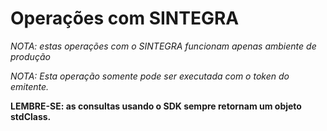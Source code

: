 # Operações com SINTEGRA

*NOTA: estas operações com o SINTEGRA funcionam apenas ambiente de produção*

*NOTA: Esta operação somente pode ser executada com o token do emitente.*

**LEMBRE-SE: as consultas usando o SDK sempre retornam um objeto stdClass.**

